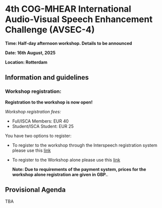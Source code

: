 # 4th COG-MHEAR International Audio-Visual Speech Enhancement Challenge (AVSEC-4) 

**Time: Half-day afternoon workshop. Details to be announced**

**Date: 16th August, 2025**

**Location: Rotterdam**

## Information and guidelines

### Workshop registration:

**Registration to the workshop is now open!** 

*Workshop registration fees:*

- Full/ISCA Members: EUR 40
- Student/ISCA Student: EUR 25

You have two options to register:

- To register to the workshop through the Interspeech registration system please use this [link](https://www.interspeech2025.org/registration)
- To register to the Workshop alone please use this [link](https://www.epay.ed.ac.uk/conferences-and-events/college-of-science-and-engineering/school-of-informatics/informatics-events/4th-cog-mhear-international-audio-visual-speech-enhancement-challenge-avsec-4)


  **Note: Due to requirements of the payment system, prices for the workshop alone registration are given in GBP.**. 
## Provisional Agenda

TBA